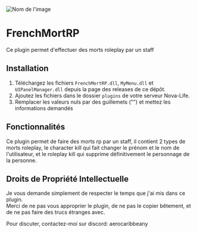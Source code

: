![Nom de l'image](https://cdn.discordapp.com/attachments/1199023480478367806/1201976957625958440/bfbe2442-6107-4ef9-8f4f-1b6c9efcb17c.jpeg?ex=65cbc746&is=65b95246&hm=cdc86eabb4c6daecd97ba8dd5b174b2081ef2246b20c982e1364a4aeec22c690&)
# FrenchMortRP

Ce plugin permet d'effectuer des morts roleplay par un staff

## Installation

1. Téléchargez les fichiers `FrenchMortRP.dll`, `MyMenu.dll` et `UIPanelManager.dll` depuis la page des releases de ce dépôt.  
2. Ajoutez les fichiers dans le dossier `plugins` de votre serveur Nova-Life.
3. Remplacer les valeurs nuls par des guillemets ("") et mettez les informations demandés 

## Fonctionnalités

Ce plugin permet de faire des morts rp par un staff, il contient 2 types de morts roleplay, le character kill qui fait changer le prénom et le nom de l'utilisateur, et le roleplay kill qui supprime définitivement le personnage de la personne.

## Droits de Propriété Intellectuelle

Je vous demande simplement de respecter le temps que j'ai mis dans ce plugin.  
Merci de ne pas vous approprier le plugin, de ne pas le copier bêtement, et de ne pas faire des trucs étranges avec.

Pour discuter, contactez-moi sur discord: aerocaribbeany  
